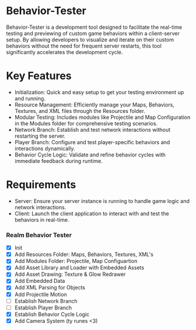 # Behavior-Tester
Behavior-Tester is a development tool designed to facilitate the real-time testing and previewing of custom game behaviors within a client-server setup. By allowing developers to visualize and iterate on their custom behaviors without the need for frequent server restarts, this tool significantly accelerates the development cycle.

# Key Features
* Initialization: Quick and easy setup to get your testing environment up and running.
* Resource Management: Efficiently manage your Maps, Behaviors, Textures, and XML files through the Resources folder.
* Modular Testing: Includes modules like Projectile and Map Configuration in the Modules folder for comprehensive testing scenarios.
* Network Branch: Establish and test network interactions without restarting the server.
* Player Branch: Configure and test player-specific behaviors and interactions dynamically.
* Behavior Cycle Logic: Validate and refine behavior cycles with immediate feedback during runtime.

# Requirements
* Server: Ensure your server instance is running to handle game logic and network interactions.
* Client: Launch the client application to interact with and test the behaviors in real-time.
 
### Realm Behavior Tester

- [x] Init 
- [x] Add Resources Folder: Maps, Behaviors, Textures, XML's
- [x] Add Modules Folder: Projectile, Map Configuartion
- [x] Add Asset Library and Loader with Embedded Assets
- [x] Add Asset Drawing: Texture & Glow Redrawer
- [X] Add Embedded Data
- [x] Add XML Parsing for Objects
- [x] Add Projectile Motion
- [ ] Establish Network Branch
- [ ] Establish Player Branch
- [x] Establish Behavior Cycle Logic
- [x] Add Camera System (ty runes <3)